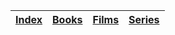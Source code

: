 
| [Index](README.md) | [Books](books.md) | [Films](films.md) | [Series](series.md) |
|-------|-------|-------|--------|